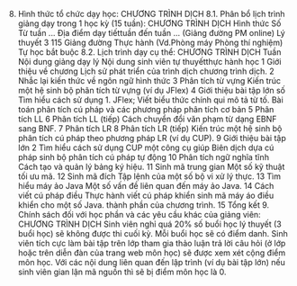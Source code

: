 8. Hình thức tổ chức dạy học: CHƯƠNG TRÌNH DỊCH
8.1. Phân bổ lịch trình giảng dạy trong 1 học kỳ (15 tuần): CHƯƠNG TRÌNH DỊCH Hình thức Số Từ tuần ... Địa điểm dạy tiếttuần đến tuần ... (Giảng đường PM online) Lý thuyết 3 115 Giảng đường Thực hành (Vd.Phòng máy Phòng thí nghiệm) Tự học bắt buộc 8.2. Lịch trình dạy cụ thể: CHƯƠNG TRÌNH DỊCH Tuần Nội dung giảng dạy lý Nội dung sinh viên tự thuyếtthực hành học 1 Giới thiệu về chương Lịch sử phát triển của trình dịch chương trình dịch. 2 Nhắc lại kiến thức về ngôn ngữ hình thức 3 Phân tích từ vựng Kiến trúc một hệ sinh bộ phân tích từ vựng (ví dụ JFlex) 4 Giới thiệu bài tập lớn số Tìm hiểu cách sử dụng 1. JFlex; Viết biểu thức chính qui mô tả từ tố. Bài toán phân tích cú pháp và các phương pháp phân tích cơ bản 5 Phân tích LL 6 Phân tích LL (tiếp) Cách chuyển đổi văn phạm từ dạng EBNF sang BNF. 7 Phân tích LR 8 Phân tích LR (tiếp) Kiến trúc một hệ sinh bộ phân tích cú pháp theo phương pháp LR (ví dụ CUP). 9 Giới thiệu bài tập lớn 2 Tìm hiểu cách sử dụng CUP một công cụ giúp Biên dịch dựa cú pháp sinh bộ phân tích cú pháp tự động 10 Phân tích ngữ nghĩa tĩnh Cách tạo và quản lý bảng ký hiệu. 11 Sinh mã trung gian Một số kỹ thuật tối ưu mã. 12 Sinh mã đích Tập lệnh của một số bộ vi xử lý thực. 13 Tìm hiểu máy ảo Java Một số vấn đề liên quan đến máy ảo Java. 14 Cách viết cú pháp điều Thực hành viết cú pháp khiển sinh mã máy áo điều khiển cho một số Java. thành phần của chương trình. 15 Tổng kết 9. Chính sách đối với học phần và các yêu cầu khác của giảng viên: CHƯƠNG TRÌNH DỊCH Sinh viên nghỉ quá 20% số buổi học lý thuyết (3 buổi học) sẽ không được thi cuối kỳ. Mỗi buổi học sẽ có điểm danh. Sinh viên tích cực làm bài tập trên lớp tham gia thảo luận trả lời câu hỏi (ở lớp hoặc trên diễn đàn của trang web môn học) sẽ được xem xét cộng điểm môn học. Với các nội dung liên quan đến lập trình (ví dụ bài tập lớn) nếu sinh viên gian lận mã nguồn thì sẽ bị điểm môn học là 0.
